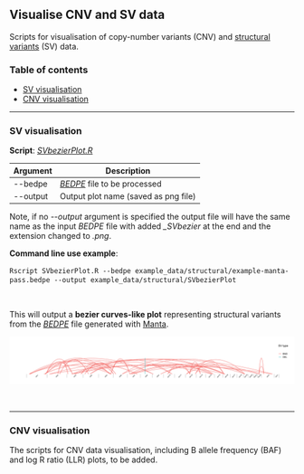 ## Visualise CNV and SV data

Scripts for visualisation of copy-number variants (CNV) and [structural variants](https://github.com/umccr/CNV_SV-visualisation/tree/master/SVbezierPlot.md) (SV) data.

### Table of contents

<!-- vim-markdown-toc GFM -->
* [SV visualisation](#sv-visualisation)
* [CNV visualisation](#cnv-visualisation)

<!-- vim-markdown-toc -->

---

### SV visualisation

**Script**: *[SVbezierPlot.R](https://github.com/umccr/CNV_SV-visualisation/tree/master/SVbezierPlot.R)*

Argument | Description
------------ | ------------
--bedpe | [*BEDPE*](http://bedtools.readthedocs.io/en/latest/content/general-usage.html#bedpe-format) file to be processed
--output | Output plot name (saved as png file)


Note, if no *--output* argument is specified the output file will have the same name as the input *BEDPE* file with added *_SVbezier* at the end and the extension changed to *.png*.
<br>

**Command line use example**:

```
Rscript SVbezierPlot.R --bedpe example_data/structural/example-manta-pass.bedpe --output example_data/structural/SVbezierPlot
```
<br>

This will output a **bezier curves-like plot** representing structural variants from the [*BEDPE*](http://bedtools.readthedocs.io/en/latest/content/general-usage.html#bedpe-format) file generated with [Manta](https://github.com/Illumina/manta).


![](example_data/structural/example-manta-pass_SVbezier.png)<!-- -->

<br>

---


### CNV visualisation

The scripts for CNV data visualisation, including B allele frequency (BAF) and log R ratio (LLR) plots, to be added.


